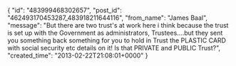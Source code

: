  {
   "id": "483999468302657",
   "post_id": "462493170453287_483918211644116",
   "from_name": "James Baal",
   "message": "But there are two trust's at work here i think because the trust is set up with the Government as administrators, Trustees....but they sent you something back something for you to hold in Trust the PLASTIC CARD with social security etc details on it! Is that PRIVATE and PUBLIC Trust?",
   "created_time": "2013-02-22T21:08:01+0000"
 }

